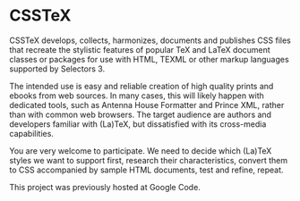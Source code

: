 # CSSTeX
CSSTeX develops, collects, harmonizes, documents and publishes CSS files that recreate the stylistic features of popular TeX and LaTeX document classes or packages for use with HTML, TEXML or other markup languages supported by Selectors 3.

The intended use is easy and reliable creation of high quality prints and ebooks from web sources. In many cases, this will likely happen with dedicated tools, such as Antenna House Formatter and Prince XML, rather than with common web browsers. The target audience are authors and developers familiar with (La)TeX, but dissatisfied with its cross-media capabilities.

You are very welcome to participate. We need to decide which (La)TeX styles we want to support first, research their characteristics, convert them to CSS accompanied by sample HTML documents, test and refine, repeat.

This project was previously hosted at Google Code.

